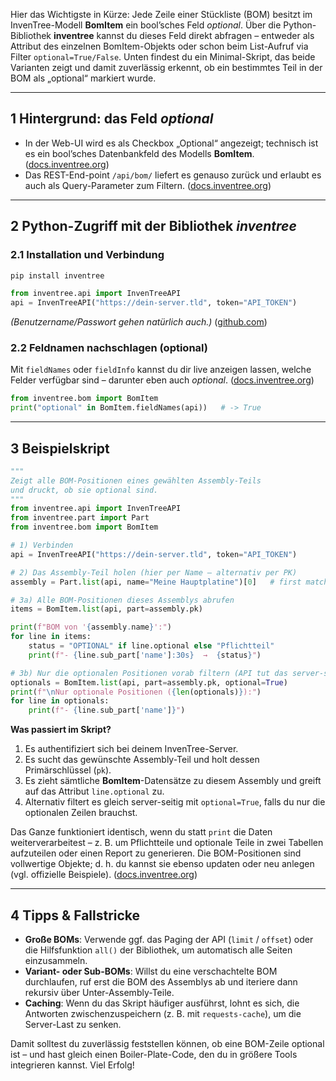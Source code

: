 Hier das Wichtigste in Kürze: Jede Zeile einer Stückliste (BOM) besitzt im InvenTree-Modell **BomItem** ein bool’sches Feld *optional*. Über die Python-Bibliothek **inventree** kannst du dieses Feld direkt abfragen – entweder als Attribut des einzelnen BomItem-Objekts oder schon beim List-Aufruf via Filter `optional=True/False`. Unten findest du ein Minimal-Skript, das beide Varianten zeigt und damit zuverlässig erkennt, ob ein bestimmtes Teil in der BOM als „optional“ markiert wurde.

---

## 1  Hintergrund: das Feld *optional*

* In der Web-UI wird es als Checkbox „Optional“ angezeigt; technisch ist es ein bool’sches Datenbankfeld des Modells **BomItem**. ([docs.inventree.org][1])
* Das REST-End-point `/api/bom/` liefert es genauso zurück und erlaubt es auch als Query-Parameter zum Filtern. ([docs.inventree.org][2])

---

## 2  Python-Zugriff mit der Bibliothek *inventree*

### 2.1 Installation und Verbindung

```bash
pip install inventree
```

```python
from inventree.api import InvenTreeAPI
api = InvenTreeAPI("https://dein-server.tld", token="API_TOKEN")
```

*(Benutzername/Passwort gehen natürlich auch.)* ([github.com][3])

### 2.2 Feldnamen nachschlagen (optional)

Mit `fieldNames` oder `fieldInfo` kannst du dir live anzeigen lassen, welche Felder verfügbar sind – darunter eben auch *optional*. ([docs.inventree.org][4])

```python
from inventree.bom import BomItem
print("optional" in BomItem.fieldNames(api))   # -> True
```

---

## 3  Beispielskript

```python
"""
Zeigt alle BOM-Positionen eines gewählten Assembly-Teils
und druckt, ob sie optional sind.
"""
from inventree.api import InvenTreeAPI
from inventree.part import Part
from inventree.bom import BomItem

# 1) Verbinden
api = InvenTreeAPI("https://dein-server.tld", token="API_TOKEN")

# 2) Das Assembly-Teil holen (hier per Name – alternativ per PK)
assembly = Part.list(api, name="Meine Hauptplatine")[0]   # first match

# 3a) Alle BOM-Positionen dieses Assemblys abrufen
items = BomItem.list(api, part=assembly.pk)

print(f"BOM von '{assembly.name}':")
for line in items:
    status = "OPTIONAL" if line.optional else "Pflichtteil"
    print(f"- {line.sub_part['name']:30s}  →  {status}")

# 3b) Nur die optionalen Positionen vorab filtern (API tut das server-seitig)
optionals = BomItem.list(api, part=assembly.pk, optional=True)
print(f"\nNur optionale Positionen ({len(optionals)}):")
for line in optionals:
    print(f"- {line.sub_part['name']}")
```

**Was passiert im Skript?**

1. Es authentifiziert sich bei deinem InvenTree-Server.
2. Es sucht das gewünschte Assembly-Teil und holt dessen Primärschlüssel (`pk`).
3. Es zieht sämtliche **BomItem**-Datensätze zu diesem Assembly und greift auf das Attribut `line.optional` zu.
4. Alternativ filtert es gleich server-seitig mit `optional=True`, falls du nur die optionalen Zeilen brauchst.

Das Ganze funktioniert identisch, wenn du statt `print` die Daten weiterverarbeitest – z. B. um Pflichtteile und optionale Teile in zwei Tabellen aufzuteilen oder einen Report zu generieren. Die BOM-Positionen sind vollwertige Objekte; d. h. du kannst sie ebenso updaten oder neu anlegen (vgl. offizielle Beispiele). ([docs.inventree.org][5])

---

## 4  Tipps & Fallstricke

* **Große BOMs**: Verwende ggf. das Paging der API (`limit` / `offset`) oder die Hilfsfunktion `all()` der Bibliothek, um automatisch alle Seiten einzusammeln.
* **Variant- oder Sub-BOMs**: Willst du eine verschachtelte BOM durchlaufen, ruf erst die BOM des Assemblys ab und iteriere dann rekursiv über Unter-Assembly-Teile.
* **Caching**: Wenn du das Skript häufiger ausführst, lohnt es sich, die Antworten zwischenzuspeichern (z. B. mit `requests-cache`), um die Server-Last zu senken.

Damit solltest du zuverlässig feststellen können, ob eine BOM-Zeile optional ist – und hast gleich einen Boiler-Plate-Code, den du in größere Tools integrieren kannst. Viel Erfolg!

[1]: https://docs.inventree.org/en/stable/build/bom/?utm_source=chatgpt.com "Bill of Materials - InvenTree Documentation"
[2]: https://docs.inventree.org/en/0.15.7/api/schema/bom/?utm_source=chatgpt.com "Bill of Materials - InvenTree Documentation"
[3]: https://github.com/inventree/inventree-python?utm_source=chatgpt.com "Python library for communication with inventree via API - GitHub"
[4]: https://docs.inventree.org/en/latest/api/python/?utm_source=chatgpt.com "Python Interface - InvenTree Documentation"
[5]: https://docs.inventree.org/en/stable/api/python/examples/?utm_source=chatgpt.com "Python Interface Examples - InvenTree Documentation"
